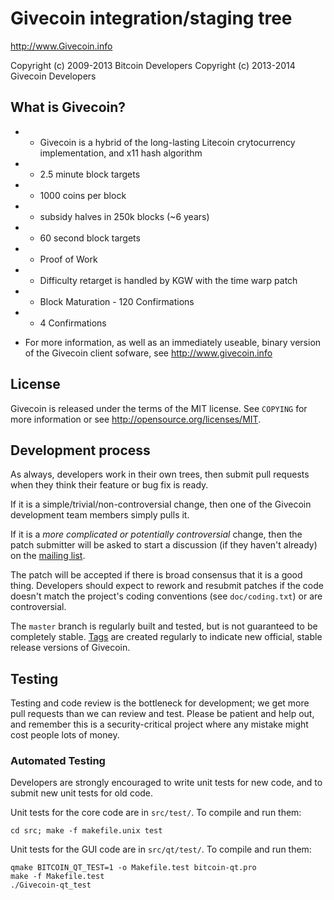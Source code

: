 Givecoin integration/staging tree
================================

http://www.Givecoin.info

Copyright (c) 2009-2013 Bitcoin Developers
Copyright (c) 2013-2014 Givecoin Developers

What is Givecoin?
----------------

 - - Givecoin is a hybrid of the long-lasting Litecoin crytocurrency implementation, and x11 hash algorithm
 - - 2.5 minute block targets
 - - 1000 coins per block
 - - subsidy halves in 250k blocks (~6 years)
 - - 60 second block targets
 - - Proof of Work
 - - Difficulty retarget is handled by KGW with the time warp patch
 - - Block Maturation - 120 Confirmations
 - - 4 Confirmations

-  For more information, as well as an immediately useable, binary version of
the Givecoin client sofware, see http://www.givecoin.info

License
-------

Givecoin is released under the terms of the MIT license. See `COPYING` for more
information or see http://opensource.org/licenses/MIT.

Development process
-------------------

As always, developers work in their own trees, then submit pull requests when they think
their feature or bug fix is ready.

If it is a simple/trivial/non-controversial change, then one of the Givecoin
development team members simply pulls it.

If it is a *more complicated or potentially controversial* change, then the patch
submitter will be asked to start a discussion (if they haven't already) on the
[mailing list](http://sourceforge.net/mailarchive/forum.php?forum_name=bitcoin-development).

The patch will be accepted if there is broad consensus that it is a good thing.
Developers should expect to rework and resubmit patches if the code doesn't
match the project's coding conventions (see `doc/coding.txt`) or are
controversial.

The `master` branch is regularly built and tested, but is not guaranteed to be
completely stable. [Tags](https://github.com/Givecoin/givecoin) are created
regularly to indicate new official, stable release versions of Givecoin.

Testing
-------

Testing and code review is the bottleneck for development; we get more pull
requests than we can review and test. Please be patient and help out, and
remember this is a security-critical project where any mistake might cost people
lots of money.

### Automated Testing

Developers are strongly encouraged to write unit tests for new code, and to
submit new unit tests for old code.

Unit tests for the core code are in `src/test/`. To compile and run them:

    cd src; make -f makefile.unix test

Unit tests for the GUI code are in `src/qt/test/`. To compile and run them:

    qmake BITCOIN_QT_TEST=1 -o Makefile.test bitcoin-qt.pro
    make -f Makefile.test
    ./Givecoin-qt_test

